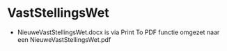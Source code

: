 # VastStellingsWet

* NieuweVastStellingsWet.docx is via Print To PDF functie omgezet naar een NieuweVastStellingsWet.pdf
